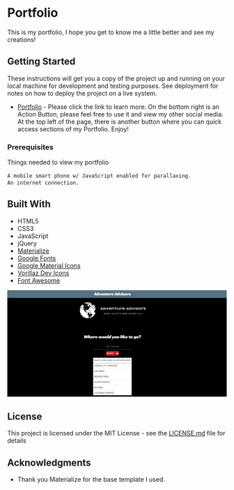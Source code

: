 # Portfolio

This is my portfolio, I hope you get to know me a little better and see my creations!

## Getting Started

These instructions will get you a copy of the project up and running on your local machine for development and testing purposes. See deployment for notes on how to deploy the project on a live system.

-   [Portfolio](https://tgheadle1371.github.io/thomasPortfolio/) - Please click the link to learn more.
    On the bottom right is an Action Button, please feel free to use it and view my other social media.
    At the top left of the page, there is another button where you can quick access sections of my Portfolio.
    Enjoy!

### Prerequisites

Things needed to view my portfolio

```
A mobile smart phone w/ JavaScript enabled for parallaxing.
An internet connection.

```

## Built With

-   HTML5
-   CSS3
-   JavaScript
-   jQuery
-   [Materialize](https://materializecss.com/)
-   [Google Fonts](https://fonts.google.com/)
-   [Google Material Icons](https://material.io/tools/icons/?style=baseline/)
-   [Vorillaz Dev Icons](http://vorillaz.github.io/devicons/#/cheat/)
-   [Font Awesome](https://fontawesome.com/icons?d=gallery/)

![Site Image](assets/images/adventureAdvisors.png)

## License

This project is licensed under the MIT License - see the [LICENSE.md](/LICENSE) file for details

## Acknowledgments

-   Thank you Materialize for the base template I used.
